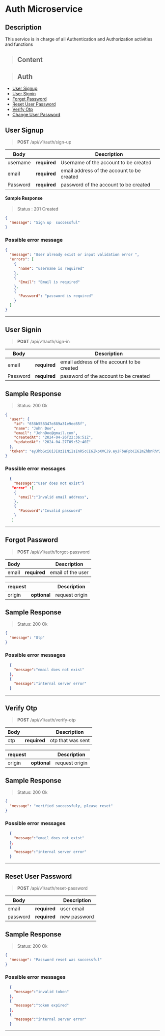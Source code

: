 # Auth Microservice

## Description

This service is in charge of all Authentication and Authorization activities and functions

> ## Content

> ## Auth

- [User Signup](#user-signup)
- [User Signin](#user-signin)
- [Forget Password](#forgot-password)
- [Reset User Password](#reset-user-password)
- [Verify Otp](#verify-otp)
- [Change User Password](#change-user-password)

## User Signup

> **POST** /api/v1/auth/sign-up


| Body      |              | Description                                             |
| --------- | ------------ | ------------------------------------------------------- |
| username  | **required** | Username of the account to be created                   |
| email     | **required** | email address of the account to be created              |
| Password  | **required**  | password of the account to be created                    |

#### Sample Response

> Status : 201 Created

```json
{
  "message": "Sign up  successful"
}
```

### Possible error message

```json
{
  "message": "User already exist or input validation error ",
  "errors": [
    {
      "name": "username is required"
    },
    {
      "Email": "Email is required"
    },
    {
      "Password": "password is required"
    }
  ]
}
```

---

## User Signin

> **POST** /api/v1/auth/sign-in

| Body     |              | Description                                |
| -------- | ------------ | ------------------------------------------ |
| email    | **required** | email address of the account to be created |
| Password | **required** | password of the account to be created      |

## Sample Response

> Status: 200 Ok

```json
{
  "user": {
    "id": "658b558347e889a31e9ee85f",
    "name": "John Doe",
    "email": "JohnDoe@gmail.com",
    "createdAt": "2024-04-26T22:36:51Z",
    "updatedAt": "2024-04-27T09:52:40Z"
  },
  "token": "eyJhbGciOiJIUzI1NiIsInR5cCI6IkpXVCJ9.eyJFbWFpbCI6ImZhbnRhY29rZUBnbWFpbC5jb20iLCJGaXJzdF9uYW1lIjoiRmFudGEiLCJMYXN0X25hbWUiOiJDb2tlIiwiVWlkIjoiNjU4YjU1ODM0N2U4ODlhMzFlOWVlODVmIiwiVXNlcl90eXBlIjoiQURNSU4iLCJleHAiOjE3MDM3NTcxNjB9.L0HiRH399fEF1EssIUGrymV9lmeth3OJtbEu0QqIt-4"
}
```

### Possible error messages

```json
  {
    "message":"user does not exist"}
   "error" :[
    {
      "email":"Invalid email address",
    },
    {
      "Password":"Invalid password"
    }
   ]

```

---




## Forgot Password

> **POST** /api/v1/auth/forgot-password

| Body  |              | Description       |
| ----- | ------------ | ----------------- |
| email | **required** | email of the user |

| request |              | Description    |
| ------- | ------------ | -------------- |
| origin  | **optional** | request origin |

## Sample Response

> Status: 200 Ok

```json
{
  "message": "Otp"
}
```

### Possible error messages

```json
  {
    "message":"email does not exist"
  },
  {
    "message":"internal server error"
  }

```

---


## Verify Otp

> **POST** /api/v1/auth/verify-otp

| Body  |              | Description       |
| ----- | ------------ | ----------------- |
| otp | **required**   | otp that was sent |

| request |              | Description    |
| ------- | ------------ | -------------- |
| origin  | **optional** | request origin |

## Sample Response

> Status: 200 Ok

```json
{
  "message": "verified successfuly, please reset"
}
```

### Possible error messages

```json
  {
    "message":"email does not exist"
  },
  {
    "message":"internal server error"
  }

```

---
## Reset User Password

> **POST** /api/v1/auth/reset-password

| Body       |              | Description                       |
| ---------- | ------------ | --------------------------------- |
| email    | **required**   | user email                        |
| password | **required**   | new password                      |


## Sample Response

> Status: 200 Ok

```json
{
  "message": "Password reset was successful"
}
```

### Possible error messages

```json
  {
    "message":"invalid token"
  },
  {
    "message":"token expired"
  },
  {
    "message":"internal server error"
  }

```

---

